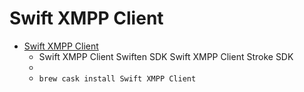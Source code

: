 # Swift XMPP Client
- [Swift XMPP Client](https://swift.im/)
  -  Swift XMPP Client Swiften SDK Swift XMPP Client Stroke SDK
  - 
  - `brew cask install Swift XMPP Client`
